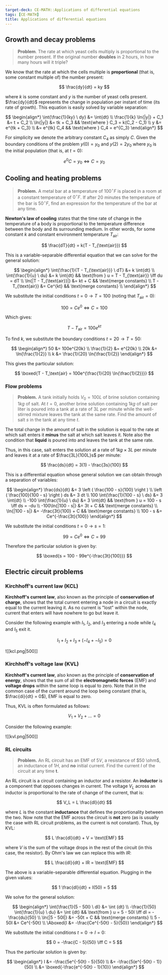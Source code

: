 ```yaml
---
target-deck: CE-MATH::Applications of differential equations
tags: [CE-MATH]
title: Applications of differential equations
---
```


## Growth and decay problems

> **Problem**. The rate at which yeast cells multiply is proportional to the number present. If the original number **doubles** in 2 hours, in how many hours will it triple?

We know that the rate at which the cells multiple is **proportional** (that is, some constant multiple of) the number present:

$$
\frac{dy}{dt} = ky
$$

where $k$ is some constant and $y$ is the number of yeast cells present. $\frac{dy}{dt}$ represents the change in population per instant of time (its rate of growth). This equation is easily solved by variable separation:

$$
\begin{align*}
\int{\frac{1}{ky} \ dy} &= \int{dt} \\
\frac{1}{k} \ln{|y|} + C_1 &= t + C_2 \\
\ln{|y|} &= tk + C_3 && \text{where } C_3 = k(C_2 - C_1) \\
y &= e^{tk + C_3} \\
&= e^{tk} C_4 && \text{where } C_4 = e^{C_3}
\end{align*}
$$

For simplicity we denote the arbitrary constant $C_4$ as simply $C$. Given the boundary conditions of the problem $y(0) = y_0$ and $y(2) = 2y_0$ where $y_0$ is the initial population (that is, at $t = 0$):

$$
e^0 C = y_0 \iff C = y_0
$$

<!--ID: 1733395776207-->

## Cooling and heating problems

> **Problem.** A metal bar at a temperature of $100^\circ F$ is placed in a room at a constant temperature of $0^\circ F$. If after 20 minutes the temperature of the bar is $50^\circ F$, find an expression for the temperature of the bar at any time.

**Newton's law of cooling** states that the time rate of change in the temperature of a body is proportional to the temperature difference between the body and its surrounding medium. In other words, for some constant $k$ and constant environment temperature $T_{\text{air}}$:

$$
\frac{dT}{dt} = k(T - T_{\text{air}})
$$

This is a variable-separable differential equation that we can solve for the general solution:

$$
\begin{align*}
\int{\frac{1}{T - T_{\text{air}}} \ dT} &= k \int{dt} \\
\int{\frac{1}{u} \ du} &= k \int{dt} &&
\text{from } u = T - T_{\text{air}} \iff du = dT \\
\ln{|T - T_{\text{air}}|} &= kt + C &&
\text{merge constants} \\
T - T_{\text{air}} &= Ce^{kt} &&
\text{merge constants} \\
\end{align*}
$$

We substitute the initial conditions $t = 0 \to T = 100$ (noting that $T_{\text{air}} = 0$):

$$
100 = Ce^{0} \iff C = 100
$$

Which gives:

$$
T - T_{\text{air}} = 100e^{kt}
$$

To find $k$, we substitute the boundary conditions $t = 20 \to T = 50$:

$$
\begin{align*}
50 &= 100e^{20k} \\
\frac{1}{2} &= e^{20k} \\
20k &= \ln{\frac{1}{2}} \\
k &= \frac{1}{20} \ln{\frac{1}{2}}
\end{align*}
$$

This gives the particular solution:

$$
\boxed{T - T_\text{air} = 100e^{\frac{1}{20} \ln{\frac{1}{2}}}}
$$
<!--ID: 1733395776209-->

### Flow problems

> **Problem.** A tank initially holds $V_0 = 100 L$ of brine solution containing $1 kg$ of salt. At $t = 0$, another brine solution containing $1 kg$ of salt per liter is poured into a tank at a rate of $3 L$ per minute while the well-stirred mixture leaves the tank at the same rate. Find the amount of salt $s$ in the tank at any time $t$.

The total change in the amount of salt in the solution is equal to the rate at which salt enters it **minus** the salt at which salt leaves it. Note also the condition that **liquid** is poured into and leaves the tank at the same rate.

Thus, in this case, salt enters the solution at a rate of $1kg \times 3L$ per minute and leaves it at a rate of $\frac{3L}{100L}s$ per minute:

$$
\frac{ds}{dt} = 3(1) - \frac{3s}{100}
$$

This is a differential equation whose general solution we can obtain through a separation of variables:

$$
\begin{align*}
\frac{ds}{dt} &= 3 \left ( \frac{100 - s}{100} \right ) \\
\left ( \frac{100}{100 - s} \right ) ds &= 3 dt \\
100 \int{\frac{1}{100 - s} \ ds} &= 3 \int{dt} \\
-100 \int{\frac{1}{u} \ du} &= 3 \int{dt} &&
\text{from } u = 100 - s \iff ds = -du \\
-100\ln{|100 - s|} &= 3t + C &&
\text{merge constants} \\
\ln{|100 - s|} &= -\frac{3t}{100} + C &&
\text{merge constants} \\
100 - s &= Ce^{-\frac{3t}{100}}
\end{align*}
$$

We substitute the initial conditions $t = 0 \to s = 1$:

$$
99 = Ce^0 \iff C = 99
$$

Therefore the particular solution is given by:

$$
\boxed{s = 100 - 99e^{-\frac{3t}{100}}}
$$
<!--ID: 1733395776211-->

## Electric circuit problems

<!--ID: 1733395776212-->

### Kirchhoff's current law (KCL)

**Kirchhoff's current law**, also known as the principle of **conservation of charge**, shows that the total current entering a node in a circuit is exactly equal to the current leaving it. As no current is "lost" within the node, current that enters will have nowhere to go but leave it.

Consider the following example with $I_1$, $I_2$, and $I_3$ entering a node while $I_4$ and $I_5$ exit it.

$$
I_1 + I_2 + I_3 + (-I_4 + -I_5) = 0
$$

![[kcl.png|500]]

<!--ID: 1733395776214-->

### Kirchhoff's voltage law (KVL)

**Kirchhoff's current law**, also known as the principle of **conservation of energy**, shows that the sum of all the **electromagnetic forces** (EMF) and **voltage drops** within the same loop is equal to zero. Note that in the common case of the current around the loop being constant (that is, $\frac{di}{dt} = 0$), EMF is equal to zero.

Thus, KVL is often formulated as follows:

$$
V_1 + V_2 + \dots = 0
$$

Consider the following example:

![[kvl.png|500]]

<!--ID: 1733395776216-->

### RL circuits

> **Problem.** An RL circuit has an EMF of $5V$, a resistance of $50 \ohm$, an inductance of $1 H$, and **no** initial current. Find the current $I$ of the circuit at any time **t**.

An RL circuit is a circuit containing an inductor and a resistor. An **inductor** is a component that opposes changes in current. The voltage $V_L$ across an inductor is proportional to the rate of change of the current, that is:

$$
V_L = L \frac{dI}{dt}
$$

where $L$ is the constant **inductance** that defines the proportionality between the two. Now note that the EMF across the circuit is **not** zero (as is usually the case with RL circuit problems, as the current is not constant). Thus, by KVL:

$$
L \frac{dI}{dt} + V = \text{EMF}
$$

where $V$ is the sum of the voltage drops in the rest of the circuit (in this case, the resistor). By Ohm's law we can replace this with $IR$:

$$
L \frac{dI}{dt} + IR = \text{EMF}
$$

The above is a variable-separable differential equation. Plugging in the given values:

$$
1 \frac{dI}{dt} + I(50) = 5
$$

We solve for the general solution:

$$
\begin{align*}
\int{\frac{1}{5 - 50I} \ dI} &= \int {dt} \\
-\frac{1}{50} \int{\frac{1}{u} \ du} &= \int {dt}
&& \text{from } u = 5 - 50I \iff dI = -\frac{du}{50} \\
\ln{|5 - 50I|} &= -50t + C
&& \text{merge constants} \\
5 - 50I &= Ce^{-50t} \\
\Aboxed{I &= -\frac{Ce^{-50t} - 5}{50}}
\end{align*}
$$

We substitute the initial conditions $t = 0 \to I = 0$:

$$
0 = -\frac{C - 5}{50} \iff C = 5
$$

Thus the particular solution is given by:

$$
\begin{align*}
I &= -\frac{5e^{-50t} - 5}{50} \\
&= -\frac{5(e^{-50t} - 1)}{50} \\
&= \boxed{-\frac{e^{-50t} - 1}{10}}
\end{align*}
$$
<!--ID: 1733395776217-->
